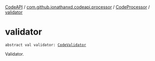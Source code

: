 [CodeAPI](../../index.md) / [com.github.jonathanxd.codeapi.processor](../index.md) / [CodeProcessor](index.md) / [validator](.)

# validator

`abstract val validator: `[`CodeValidator`](../-code-validator/index.md)

Validator.

